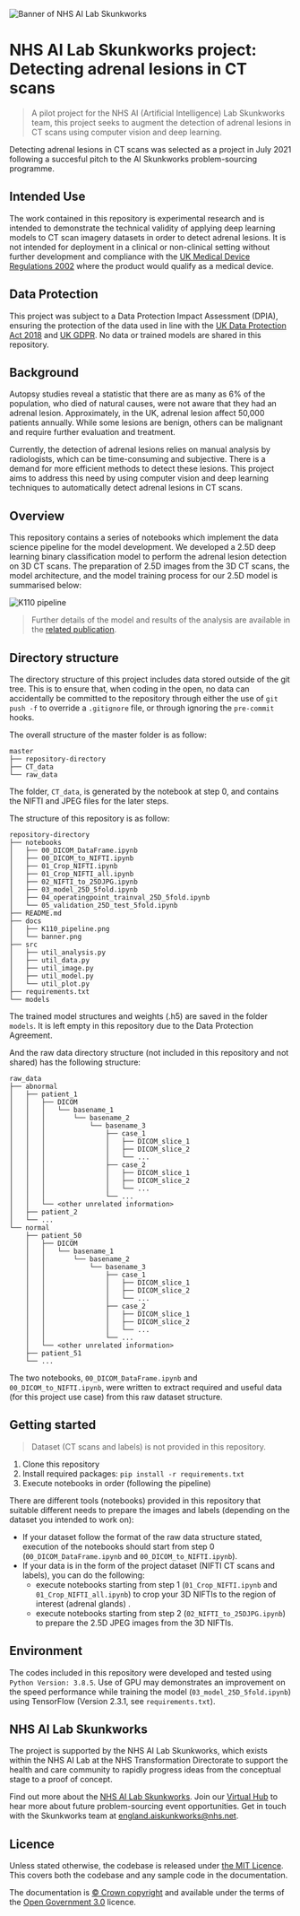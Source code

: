 ![Banner of NHS AI Lab Skunkworks ](docs/banner.png)

# NHS AI Lab Skunkworks project: Detecting adrenal lesions in CT scans

> A pilot project for the NHS AI (Artificial Intelligence) Lab Skunkworks team, this project seeks to augment the detection of adrenal lesions in CT scans using computer vision and deep learning.

Detecting adrenal lesions in CT scans was selected as a project in July 2021 following a succesful pitch to the AI Skunkworks problem-sourcing programme.

## Intended Use

The work contained in this repository is experimental research and is intended to demonstrate the technical validity of applying deep learning models to CT scan imagery datasets in order to detect adrenal lesions. It is not intended for deployment in a clinical or non-clinical setting without further development and compliance with the [UK Medical Device Regulations 2002](https://www.legislation.gov.uk/uksi/2002/618/contents/made) where the product would qualify as a medical device.

## Data Protection

This project was subject to a Data Protection Impact Assessment (DPIA), ensuring the protection of the data used in line with the [UK Data Protection Act 2018](https://www.legislation.gov.uk/ukpga/2018/12/contents/enacted) and [UK GDPR](https://ico.org.uk/for-organisations/dp-at-the-end-of-the-transition-period/data-protection-and-the-eu-in-detail/the-uk-gdpr/). No data or trained models are shared in this repository.

## Background

Autopsy studies reveal a statistic that there are as many as 6% of the population, who died of natural causes, were not aware that they had an adrenal lesion. Approximately, in the UK, adrenal lesion affect 50,000 patients annually. While some lesions are benign, others can be malignant and require further evaluation and treatment. 

Currently, the detection of adrenal lesions relies on manual analysis by radiologists, which can be time-consuming and subjective. There is a demand for more efficient methods to detect these lesions. This project aims to address this need by using computer vision and deep learning techniques to automatically detect adrenal lesions in CT scans.

## Overview

This repository contains a series of notebooks which implement the data science pipeline for the model development. We developed a 2.5D deep learning binary classification model to perform the adrenal lesion detection on 3D CT scans. The preparation of 2.5D images from the 3D CT scans, the model architecture, and the model training process for our 2.5D model is summarised below:

![K110 pipeline](docs/K110_pipeline.png)

> Further details of the model and results of the analysis are available in the [related publication](https://doi.org/10.1101/2023.02.22.23286184).

## Directory structure

The directory structure of this project includes data stored outside of the git tree. This is to ensure that, when coding in the open, no data can accidentally be committed to the repository through either the use of `git push -f` to override a `.gitignore` file, or through ignoring the `pre-commit` hooks.

The overall structure of the master folder is as follow:
```
master
├── repository-directory
├── CT_data
└── raw_data
```
The folder, `CT_data`, is generated by the notebook at step 0, and contains the NIFTI and JPEG files for the later steps.

The structure of this repository is as follow: 
```
repository-directory
├── notebooks
│   ├── 00_DICOM_DataFrame.ipynb
│   ├── 00_DICOM_to_NIFTI.ipynb
│   ├── 01_Crop_NIFTI.ipynb
│   ├── 01_Crop_NIFTI_all.ipynb
│   ├── 02_NIFTI_to_25DJPG.ipynb
│   ├── 03_model_25D_5fold.ipynb
│   ├── 04_operatingpoint_trainval_25D_5fold.ipynb
│   └── 05_validation_25D_test_5fold.ipynb
├── README.md
├── docs
│   ├── K110_pipeline.png
│   └── banner.png
├── src
│   ├── util_analysis.py
│   ├── util_data.py
│   ├── util_image.py
│   ├── util_model.py
│   └── util_plot.py
├── requirements.txt
└── models
```
The trained model structures and weights (.h5) are saved in the folder `models`. It is left empty in this repository due to the Data Protection Agreement.

And the raw data directory structure (not included in this repository and not shared) has the following structure:
```
raw_data
├── abnormal
│   ├── patient_1
│   │   ├── DICOM
│   │   │   └── basename_1
│   │   │       └── basename_2
│   │   │           └── basename_3
│   │   │               ├── case_1
│   │   │               │   ├── DICOM_slice_1
│   │   │               │   ├── DICOM_slice_2
│   │   │               │   └── ...
│   │   │               ├── case_2
│   │   │               │   ├── DICOM_slice_1
│   │   │               │   ├── DICOM_slice_2
│   │   │               │   └── ...
│   │   │               └── ...
│   │   └── <other unrelated information>
│   ├── patient_2
│   └── ...
└── normal
    ├── patient_50
    │   ├── DICOM
    │   │   └── basename_1
    │   │       └── basename_2
    │   │           └── basename_3
    │   │               ├── case_1
    │   │               │   ├── DICOM_slice_1
    │   │               │   ├── DICOM_slice_2
    │   │               │   └── ...
    │   │               ├── case_2
    │   │               │   ├── DICOM_slice_1
    │   │               │   ├── DICOM_slice_2
    │   │               │   └── ...
    │   │               └── ...
    │   └── <other unrelated information>
    ├── patient_51
    └── ...
```
The two notebooks, `00_DICOM_DataFrame.ipynb` and `00_DICOM_to_NIFTI.ipynb`, were written to extract required and useful data (for this project use case) from this raw dataset structure. 

## Getting started

> Dataset (CT scans and labels) is not provided in this repository.

1. Clone this repository
2. Install required packages: `pip install -r requirements.txt`
3. Execute notebooks in order (following the pipeline)

There are different tools (notebooks) provided in this repository that suitable different needs to prepare the images and labels (depending on the dataset you intended to work on):
- If your dataset follow the format of the raw data structure stated, execution of the notebooks should start from step 0 (`00_DICOM_DataFrame.ipynb` and `00_DICOM_to_NIFTI.ipynb`).
- If your data is in the form of the project dataset (NIFTI CT scans and labels), you can do the following:
    - execute notebooks starting from step 1 (`01_Crop_NIFTI.ipynb` and `01_Crop_NIFTI_all.ipynb`) to crop your 3D NIFTIs to the region of interest (adrenal glands) .
    - execute notebooks starting from step 2 (`02_NIFTI_to_25DJPG.ipynb`) to prepare the 2.5D JPEG images from the 3D NIFTIs.

## Environment

The codes included in this repository were developed and tested using `Python Version: 3.8.5`. Use of GPU may demonstrates an improvement on the speed performance while training the model (`03_model_25D_5fold.ipynb`) using TensorFlow (Version 2.3.1, see `requirements.txt`). 

## NHS AI Lab Skunkworks

The project is supported by the NHS AI Lab Skunkworks, which exists within the NHS AI Lab at the NHS Transformation Directorate to support the health and care community to rapidly progress ideas from the conceptual stage to a proof of concept.

Find out more about the [NHS AI Lab Skunkworks](https://transform.england.nhs.uk/ai-lab/ai-lab-programmes/skunkworks/).
Join our [Virtual Hub](https://future.nhs.uk/connect.ti/system/text/register) to hear more about future problem-sourcing event opportunities.
Get in touch with the Skunkworks team at [england.aiskunkworks@nhs.net](mailto:england.aiskunkworks@nhs.net).


## Licence

Unless stated otherwise, the codebase is released under [the MIT Licence][mit].
This covers both the codebase and any sample code in the documentation.

The documentation is [© Crown copyright][copyright] and available under the terms
of the [Open Government 3.0][ogl] licence.

[mit]: LICENCE
[copyright]: http://www.nationalarchives.gov.uk/information-management/re-using-public-sector-information/uk-government-licensing-framework/crown-copyright/
[ogl]: http://www.nationalarchives.gov.uk/doc/open-government-licence/version/3/
